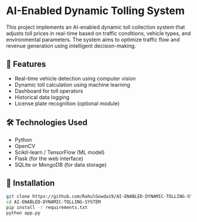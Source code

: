 # AI-Enabled Dynamic Tolling System

This project implements an AI-enabled dynamic toll collection system that adjusts toll prices in real-time based on traffic conditions, vehicle types, and environmental parameters. The system aims to optimize traffic flow and revenue generation using intelligent decision-making.

## 🚀 Features

- Real-time vehicle detection using computer vision
- Dynamic toll calculation using machine learning
- Dashboard for toll operators
- Historical data logging
- License plate recognition (optional module)

## 🛠️ Technologies Used

- Python
- OpenCV
- Scikit-learn / TensorFlow (ML model)
- Flask (for the web interface)
- SQLite or MongoDB (for data storage)

## 🔧 Installation

```bash
git clone https://github.com/RahulGowda19/AI-ENABLED-DYNAMIC-TOLLING-SYSTEM.git
cd AI-ENABLED-DYNAMIC-TOLLING-SYSTEM
pip install -r requirements.txt
python app.py
